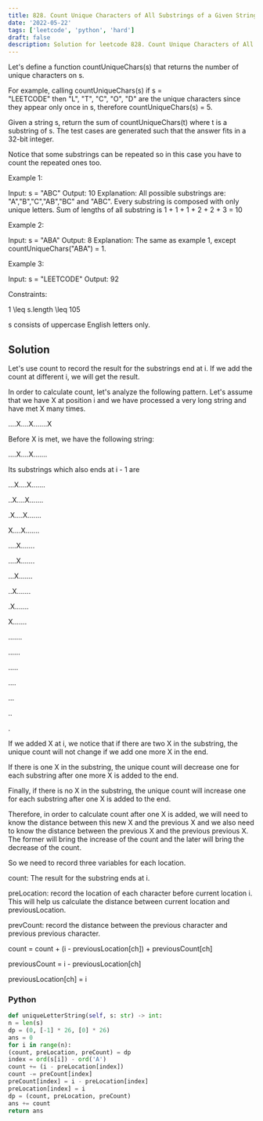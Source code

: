 ```yaml
---
title: 828. Count Unique Characters of All Substrings of a Given String
date: '2022-05-22'
tags: ['leetcode', 'python', 'hard']
draft: false
description: Solution for leetcode 828. Count Unique Characters of All Substrings of a Given String
---
```



Let's define a function countUniqueChars(s) that returns the number of unique characters on s.

For example, calling countUniqueChars(s) if s <TeX>=</TeX> "LEETCODE" then "L", "T", "C", "O", "D" are the unique characters since they appear only once in s, therefore countUniqueChars(s) <TeX>=</TeX> 5.

Given a string s, return the sum of countUniqueChars(t) where t is a substring of s. The test cases are generated such that the answer fits in a 32-bit integer.

Notice that some substrings can be repeated so in this case you have to count the repeated ones too.

Example 1:

Input: s <TeX>=</TeX> "ABC"
Output: 10
Explanation: All possible substrings are: "A","B","C","AB","BC" and "ABC".
Every substring is composed with only unique letters.
Sum of lengths of all substring is 1 + 1 + 1 + 2 + 2 + 3 <TeX>=</TeX> 10

Example 2:

Input: s <TeX>=</TeX> "ABA"
Output: 8
Explanation: The same as example 1, except countUniqueChars("ABA") <TeX>=</TeX> 1.

Example 3:

Input: s <TeX>=</TeX> "LEETCODE"
Output: 92

Constraints:

1 <TeX>\leq</TeX> s.length <TeX>\leq</TeX> 105

s consists of uppercase English letters only.



## Solution
Let's use count to record the result for the substrings end at i. If we add the count at different i, we will get the result.

In order to calculate count, let's analyze the following pattern. Let's assume that we have X at position i and we have processed a very long string and have met X many times.

....X....X.......X

Before X is met, we have the following string:

....X....X.......

Its substrings  which also ends at i - 1 are

...X....X.......

..X....X.......

.X....X.......

X....X.......

....X.......

....X.......

...X.......

..X.......

.X.......

X.......

.......

......

.....

....

...

..

.

If we added X at i, we notice that if there are two X in the substring, the unique count will not change if we add one more X in the end.

If there is one X in the substring, the unique count will decrease one for each substring after one more X is added to the end.

Finally, if there is no X in the substring, the unique count will increase one for each substring after one X is added to the end.

Therefore, in order to calculate count after one X is added, we will need to know the distance between this new X and the previous X and we also need to know the distance between the previous X and the previous previous X. The former will bring the increase of the count and the later will bring the decrease of the count.

So we need to record three variables for each location.

count: The result for the substring ends at i.

preLocation: record the location of each character before current location i. This will help us calculate the distance between current location and previousLocation.

prevCount: record the distance between the previous character and previous previous character.

count <TeX>=</TeX> count + (i - previousLocation[ch]) + previousCount[ch]

previousCount <TeX>=</TeX> i - previousLocation[ch]

previousLocation[ch] <TeX>=</TeX> i



### Python
```python
def uniqueLetterString(self, s: str) -> int:
n = len(s)
dp = (0, [-1] * 26, [0] * 26)
ans = 0
for i in range(n):
(count, preLocation, preCount) = dp
index = ord(s[i]) - ord('A')
count += (i - preLocation[index])
count -= preCount[index]
preCount[index] = i - preLocation[index]
preLocation[index] = i
dp = (count, preLocation, preCount)
ans += count
return ans
```
